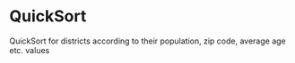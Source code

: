# QuickSort
QuickSort for districts according to their population, zip code, average age etc. values
